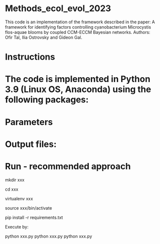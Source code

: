 # Methods_ecol_evol_2023
This code is an implementation of the framework described in the paper: A framework for identifying factors controlling cyanobacterium Microcystis flos-aquae blooms by coupled CCM-ECCM Bayesian networks. Authors: Ofir Tal, Ilia Ostrovsky and Gideon Gal.

# Instructions


# The code is implemented in Python 3.9 (Linux OS, Anaconda) using the following packages:


# Parameters


# Output files:


# Run - recommended approach

mkdir xxx

cd xxx

virtualenv xxx

source xxx/bin/activate

pip install -r requirements.txt

Execute by:

python xxx.py
python xxx.py
python xxx.py


